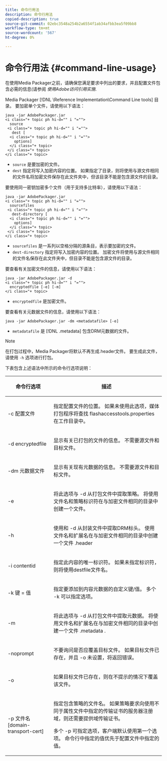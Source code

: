 ```yaml
---
title: 命令行用法
description: 命令行用法
copied-description: true
source-git-commit: 02ebc3548a254b2a6554f1ab34afbb3ea5f09bb8
workflow-type: tm+mt
source-wordcount: '567'
ht-degree: 0%

---
```


# 命令行用法 {#command-line-usage}

在使用Media Packager之前，请确保您满足要求中列出的要求，并且配置文件包含必需的信息(请参阅 *使用Adobe访问引用实施*.

Media Packager [!DNL \Reference Implementation\Command Line tools] 目录。 要加密单个文件，请使用以下语法：

```
java -jar AdobePackager.jar  
<i class="+ topic ph hi-d="" i "="">
  source  
 <i class="+ topic ph hi-d="" i "="">
   dest [ 
  <i class="+ topic ph hi-d="" i "="">
    options] 
  </i class="+ topic> 
 </i class="+ topic> 
</i class="+ topic>
```

* `source` 是要加密的文件。
* `dest` 指定将写入加密内容的位置。 如果指定了目录，则将使用与源文件相同的文件名将加密文件保存在此文件夹中，但该目录不能是包含源文件的目录。

要使用同一密钥加密多个文件（用于支持多比特率），请使用以下语法：

```
java -jar AdobePackager.jar  
<i class="+ topic ph hi-d="" i "="">
  sourcefiles  
 <i class="+ topic ph hi-d="" i "="">
   dest-directory [ 
  <i class="+ topic ph hi-d="" i "="">
    options] 
  </i class="+ topic> 
 </i class="+ topic> 
</i class="+ topic>
```

* `sourcefiles` 是一系列以空格分隔的源条目，表示要加密的文件。
* `dest-directory` 指定将写入加密内容的位置。 加密文件将使用与源文件相同的文件名保存在此文件夹中，但目录不能是包含源文件的目录。

要查看有关加密文件的信息，请使用以下语法：

```
java -jar AdobePackager.jar -d  
<i class="+ topic ph hi-d="" i "="">
  encryptedfile [-e] [-m] 
</i class="+ topic>
```

* `encryptedfile` 是加密文件。

要查看有关元数据文件的信息，请使用以下语法：

```
java -jar AdobePackager.jar -dm <metadatafile> [-e]
```

* `metadatafile` 是 [!DNL .metadata] 包含DRM元数据的文件。

>[!NOTE]
>
>在打包过程中，Media Packager将默认不再生成.header文件。 要生成此文件，请使用 `-h` 选项进行打包。

下表包含上述语法中所示的命令行选项说明：

<table frame="all" colsep="1" rowsep="1" class="+ topic/table adobe-d/table " id="table_wgz_spy_n4"> 
 <thead class="- topic/thead "> 
  <tr rowsep="1" class="- topic/row "> 
   <th colname="1" class="- topic/entry entry"> <p class="- topic/p ">命令行选项 </p> </th> 
   <th colname="2" class="- topic/entry entry"> <p class="- topic/p ">描述 </p> </th> 
  </tr> 
 </thead>
 <tbody class="- topic/tbody "> 
  <tr rowsep="1" class="- topic/row "> 
   <td colname="1" class="- topic/entry "> <p class="- topic/p ">-c <span class="+ topic/ph pr-d/codeph codeph"> 配置文件 </span> </p> </td> 
   <td colname="2" class="- topic/entry "> <p class="- topic/p ">指定配置文件的位置。 如果未使用此选项，媒体打包程序将查找 <span class="filepath"> flashaccesstools.properties </span> 在工作目录中。 </p> </td> 
  </tr> 
  <tr rowsep="1" class="- topic/row "> 
   <td colname="1" class="- topic/entry "> <p class="- topic/p ">-d <span class="+ topic/ph pr-d/codeph codeph"> encryptedfile </span> </p> </td> 
   <td colname="2" class="- topic/entry "> <p class="- topic/p ">显示有关已打包的文件的信息。 不需要源文件和目标文件。 </p> </td> 
  </tr> 
  <tr rowsep="1" class="- topic/row "> 
   <td colname="1" class="- topic/entry "> <p class="- topic/p ">-dm <span class="+ topic/ph pr-d/codeph codeph"> 元数据文件 </span> </p> </td> 
   <td colname="2" class="- topic/entry "> <p class="- topic/p ">显示有关现有元数据的信息。 不需要源文件和目标文件。 </p> </td> 
  </tr> 
  <tr rowsep="1" class="- topic/row "> 
   <td colname="1" class="- topic/entry "> <p class="- topic/p ">-e </p> </td> 
   <td colname="2" class="- topic/entry "> <p class="- topic/p ">将此选项与 <span class="codeph"> -d </span> 从打包文件中提取策略。 将使用文件名和策略标识符在与加密文件相同的目录中创建一个文件。 </p> </td> 
  </tr> 
  <tr rowsep="1" class="- topic/row "> 
   <td colname="1" class="- topic/entry "> <p class="- topic/p ">-h </p> </td> 
   <td colname="2" class="- topic/entry "> <p class="- topic/p ">使用和 <span class="codeph"> -d </span> 从封装文件中提取DRM标头。 使用文件名和扩展名在与加密文件相同的目录中创建一个文件 <span class="filepath"> .header </span> </p> </td> 
  </tr> 
  <tr rowsep="1" class="- topic/row "> 
   <td colname="1" class="- topic/entry "> <p class="- topic/p ">-i <span class="+ topic/ph pr-d/codeph codeph"> contentid </span> </p> </td> 
   <td colname="2" class="- topic/entry "> <p class="- topic/p ">指定此内容的唯一标识符。 如果未指定标识符，则将使用destfile文件名。 </p> </td> 
  </tr> 
  <tr rowsep="1" class="- topic/row "> 
   <td colname="1" class="- topic/entry "> <p class="- topic/p ">-k <span class="+ topic/ph pr-d/codeph codeph"> 键 </span>= <span class="+ topic/ph pr-d/codeph codeph"> 值 </span> </p> </td> 
   <td colname="2" class="- topic/entry "> <p class="- topic/p ">指定要添加到内容元数据的自定义键/值。 多个 <span class="codeph"> -k </span> 可以指定选项。 </p> </td> 
  </tr> 
  <tr rowsep="1" class="- topic/row "> 
   <td colname="1" class="- topic/entry "> <p class="- topic/p ">-m </p> </td> 
   <td colname="2" class="- topic/entry "> <p class="- topic/p ">将此选项与 <span class="codeph"> -d </span> 从打包文件中提取元数据。 将使用文件名和扩展名在与加密文件相同的目录中创建一个文件 <span class="codeph"> .metadata </span>. </p> </td> 
  </tr> 
  <tr rowsep="1" class="- topic/row "> 
   <td colname="1" class="- topic/entry "> <p class="- topic/p ">-noprompt </p> </td> 
   <td colname="2" class="- topic/entry "> <p class="- topic/p ">不要询问是否应覆盖目标文件。 如果目标文件已存在，并且 <span class="codeph"> -o </span> 未设置，将返回错误。 </p> </td> 
  </tr> 
  <tr rowsep="1" class="- topic/row "> 
   <td colname="1" class="- topic/entry "> <p class="- topic/p ">-o </p> </td> 
   <td colname="2" class="- topic/entry "> <p class="- topic/p ">如果目标文件已存在，则在不提示的情况下覆盖该文件。 </p> </td> 
  </tr> 
  <tr rowsep="0" class="- topic/row "> 
   <td colname="1" class="- topic/entry "> <p class="- topic/p ">-p <span class="+ topic/ph pr-d/codeph codeph"> 文件名[domain-transport-cert] </span> </p> </td> 
   <td colname="2" class="- topic/entry "> <p class="- topic/p ">指定包含策略的文件名。 如果策略要求向使用不同于属性文件中指定的传输证书的服务器注册域，则还需要提供域传输证书。 </p> <p class="- topic/p ">多个 <span class="codeph"> -p </span> 可指定选项，客户端默认使用第一个选项。 命令行中指定的值优先于配置文件中指定的值。 </p> </td> 
  </tr> 
 </tbody> 
</table>
